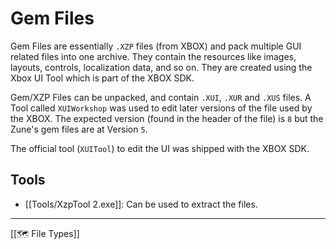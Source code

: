 # Gem Files
Gem Files are essentially ``.XZP`` files (from XBOX) and pack multiple GUI related files into one archive. They contain the resources like images, layouts, controls, localization data, and so on. They are created using the Xbox UI Tool which is part of the XBOX SDK.  

Gem/XZP Files can be unpacked, and contain ``.XUI``, ``.XUR`` and ``.XUS`` files.
A Tool called ``XUIWorkshop`` was used to edit later versions of the file used by the XBOX. The expected version (found in the header of the file) is ``8`` but the Zune's gem files are at Version ``5``. 

The official tool (``XUITool``) to edit the UI was shipped with the XBOX SDK. 

## Tools
- [[Tools/XzpTool 2.exe]]: Can be used to extract the files.

---
[[🗺️ File Types]]